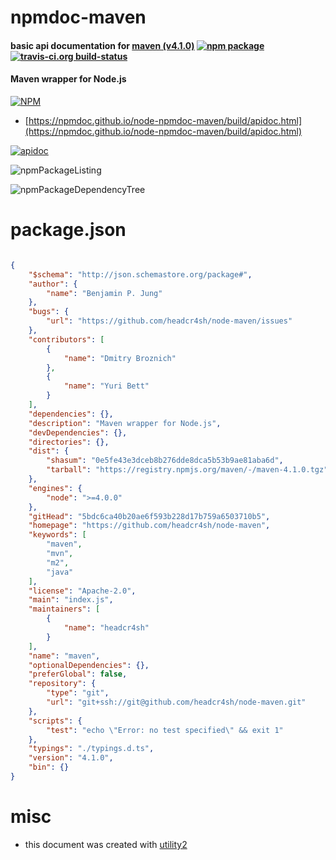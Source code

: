 # npmdoc-maven

#### basic api documentation for  [maven (v4.1.0)](https://github.com/headcr4sh/node-maven)  [![npm package](https://img.shields.io/npm/v/npmdoc-maven.svg?style=flat-square)](https://www.npmjs.org/package/npmdoc-maven) [![travis-ci.org build-status](https://api.travis-ci.org/npmdoc/node-npmdoc-maven.svg)](https://travis-ci.org/npmdoc/node-npmdoc-maven)

#### Maven wrapper for Node.js

[![NPM](https://nodei.co/npm/maven.png?downloads=true&downloadRank=true&stars=true)](https://www.npmjs.com/package/maven)

- [https://npmdoc.github.io/node-npmdoc-maven/build/apidoc.html](https://npmdoc.github.io/node-npmdoc-maven/build/apidoc.html)

[![apidoc](https://npmdoc.github.io/node-npmdoc-maven/build/screenCapture.buildCi.browser.%252Ftmp%252Fbuild%252Fapidoc.html.png)](https://npmdoc.github.io/node-npmdoc-maven/build/apidoc.html)

![npmPackageListing](https://npmdoc.github.io/node-npmdoc-maven/build/screenCapture.npmPackageListing.svg)

![npmPackageDependencyTree](https://npmdoc.github.io/node-npmdoc-maven/build/screenCapture.npmPackageDependencyTree.svg)



# package.json

```json

{
    "$schema": "http://json.schemastore.org/package#",
    "author": {
        "name": "Benjamin P. Jung"
    },
    "bugs": {
        "url": "https://github.com/headcr4sh/node-maven/issues"
    },
    "contributors": [
        {
            "name": "Dmitry Broznich"
        },
        {
            "name": "Yuri Bett"
        }
    ],
    "dependencies": {},
    "description": "Maven wrapper for Node.js",
    "devDependencies": {},
    "directories": {},
    "dist": {
        "shasum": "0e5fe43e3dceb8b276dde8dca5b53b9ae81aba6d",
        "tarball": "https://registry.npmjs.org/maven/-/maven-4.1.0.tgz"
    },
    "engines": {
        "node": ">=4.0.0"
    },
    "gitHead": "5bdc6ca40b20ae6f593b228d17b759a6503710b5",
    "homepage": "https://github.com/headcr4sh/node-maven",
    "keywords": [
        "maven",
        "mvn",
        "m2",
        "java"
    ],
    "license": "Apache-2.0",
    "main": "index.js",
    "maintainers": [
        {
            "name": "headcr4sh"
        }
    ],
    "name": "maven",
    "optionalDependencies": {},
    "preferGlobal": false,
    "repository": {
        "type": "git",
        "url": "git+ssh://git@github.com/headcr4sh/node-maven.git"
    },
    "scripts": {
        "test": "echo \"Error: no test specified\" && exit 1"
    },
    "typings": "./typings.d.ts",
    "version": "4.1.0",
    "bin": {}
}
```



# misc
- this document was created with [utility2](https://github.com/kaizhu256/node-utility2)
